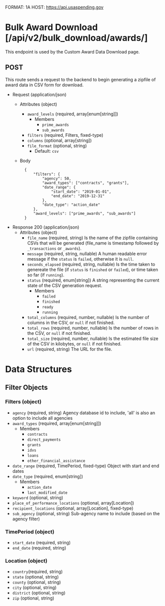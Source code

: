 FORMAT: 1A
HOST: https://api.usaspending.gov

# Bulk Award Download [/api/v2/bulk_download/awards/]

This endpoint is used by the Custom Award Data Download page.

## POST

This route sends a request to the backend to begin generating a zipfile of award data in CSV form for download.
        
+ Request (application/json)
    + Attributes (object)
        + `award_levels` (required, array[enum[string]])
            + Members
                + `prime_awards`
                + `sub_awards`
        + `filters` (required, Filters, fixed-type)
        + `columns` (optional, array[string])
        + `file_format` (optional, string)
            + Default: `csv`
    + Body

            {
                "filters": {
                    "agency": 50,
                    "award_types": ["contracts", "grants"],
                    "date_range": {
                        "start_date": "2019-01-01",
                        "end_date": "2019-12-31"
                    },
                    "date_type": "action_date"
                },
                "award_levels": ["prime_awards", "sub_awards"]
            }


+ Response 200 (application/json)
    + Attributes (object)
        + `file_name` (required, string)
            Is the name of the zipfile containing CSVs that will be generated (file_name is timestamp followed by `_transactions` or `_awards`).
        + `message` (required, string, nullable) 
            A human readable error message if the `status` is `failed`, otherwise it is `null`.
        + `seconds_elapsed` (required, string, nullable)
            Is the time taken to genereate the file (if `status` is `finished` or `failed`), or time taken so far (if `running`).
        + `status` (required, enum[string])
            A string representing the current state of the CSV generation request.
            + Members
                + `failed`
                + `finished`
                + `ready`
                + `running`
        + `total_columns` (required, number, nullable)
            Is the number of columns in the CSV, or `null` if not finished.
        + `total_rows` (required, number, nullable)
            Is the number of rows in the CSV, or `null` if not finished.
        + `total_size` (required, number, nullable)
            Is the estimated file size of the CSV in kilobytes, or `null` if not finished.
        + `url` (required, string)
            The URL for the file.

# Data Structures

## Filter Objects

### Filters (object)
+ `agency` (required, string) 
    Agency database id to include, 'all' is also an option to include all agencies
+ `award_types` (required, array[enum[string]]) 
    + Members
        + `contracts`
        + `direct_payments`
        + `grants`
        + `idvs`
        + `loans`
        + `other_financial_assistance`
+ `date_range` (required, TimePeriod, fixed-type) 
    Object with start and end dates
+ `date_type` (required, enum[string])
    + Members
        + `action_date`
        + `last_modified_date`
+ `keyword` (optional, string)
+ `place_of_performance_locations` (optional, array[Location])
+ `recipient_locations` (optional, array[Location], fixed-type)
+ `sub_agency` (optional, string) 
    Sub-agency name to include (based on the agency filter)

### TimePeriod (object)
+ `start_date` (required, string)
+ `end_date` (required, string)

### Location (object)
+ `country`(required, string)
+ `state` (optional, string)
+ `county` (optional, string)
+ `city` (optional, string)
+ `district` (optional, string)
+ `zip` (optional, string)
